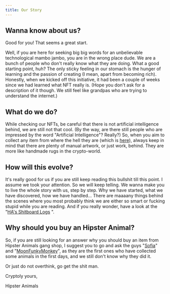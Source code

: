 ```yaml
---
title: Our Story
---
```


## Wanna know about us?

Good for you! That seems a great start.

Well, if you are here for seeking big big words for an unbelievable technological
mambo jambo, you are in the wrong place dude. We are a bunch of people who
don't really know what they are doing. What a good starting point, huh? The only
sticky feeling in our stomach is the hunger of learning and the passion of
creating (I mean, apart from becoming rich). Honestly, when we kicked off this
initiative, it had been a couple of weeks since we had learned what NFT really
is. (Hope you don't ask for a description of it though. We still feel like
grandpas who are trying to understand the internet.)

## What do we do?

While checking our NFTs, be careful that there is not artificial intelligence
behind, we are still not that cool. (By the way, are there still people who are
impressed by the word "Artificial Intelligence"? Really?) So, when you aim to
collect any item from where the hell they are (which is [here][HipsterDogs]),
always keep in mind that there are plenty of manual artwork, or just work,
behind. They are more like handmade rugs in the crypto-world.

## How will this evolve?

It's really good for us if you are still keep reading this bullshit till this
point. I assume we took your attention. So we will keep telling. We wanna make
you to live the whole story with us, step by step. Why we have started, what we
have discovered, how we have handled... There are maaaany things behind the
scenes where you most probably think we are either so smart or fucking stupid
while you are reading. And if you really wonder, have a look at the
"[HA's Shitboard Logs][] ".

## Why should you buy an Hipster Animal?

So, if you are still looking for an answer why you should buy an item from
Hipster Animals gang shop, I suggest you to go and ask the guys "[Sofia][]"
and "[MoonFunkyMonkey][]", as they are the first ones who have collected some
animals in the first days, and we still don't know why they did it.

Or just do not overthink, go get the shit man.

Cryptoly yours,

Hipster Animals

[HipsterDogs]: https://opensea.io/collection/hipsterdogs
[Sofia]: https://opensea.io/accounts/Sofia
[MoonFunkyMonkey]: https://opensea.io/accounts/MoonFunkyMonkey
[HA's Shitboard Logs]: http://hipsteranimals.com/
